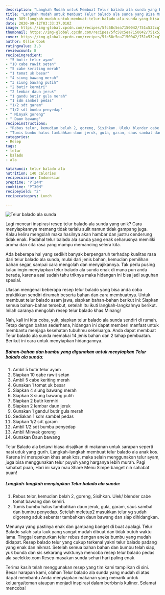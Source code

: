 ```yaml
---
description: "Langkah Mudah untuk Membuat Telur balado ala sunda yang Bisa Manjain Lidah"
title: "Langkah Mudah untuk Membuat Telur balado ala sunda yang Bisa Manjain Lidah"
slug: 389-langkah-mudah-untuk-membuat-telur-balado-ala-sunda-yang-bisa-manjain-lidah
date: 2020-09-12T03:33:37.010Z
image: https://img-global.cpcdn.com/recipes/5fc58c5ea7150042/751x532cq70/telur-balado-ala-sunda-foto-resep-utama.jpg
thumbnail: https://img-global.cpcdn.com/recipes/5fc58c5ea7150042/751x532cq70/telur-balado-ala-sunda-foto-resep-utama.jpg
cover: https://img-global.cpcdn.com/recipes/5fc58c5ea7150042/751x532cq70/telur-balado-ala-sunda-foto-resep-utama.jpg
author: Ollie Cook
ratingvalue: 3.3
reviewcount: 8
recipeingredient:
- "5 butir telur ayam"
- "10 cabe rawit setan"
- "5 cabe keriting merah"
- "1 tomat uk besar"
- "4 siung bawang merah"
- "3 siung bawang putih"
- "2 butir kermiri"
- "2 lembar daun jeruk"
- "1 gandu butir gula merah"
- "1 sdm sambel pedas"
- "1/2 sdt garam"
- "1/2 sdt bumbu penyedap"
- " Minyak goreng"
- " Daun bawang"
recipeinstructions:
- "Rebus telor, kemudian belah 2, goreng, Sisihkan. Ulek/ blender cabe tomat bawang dan kemiri."
- "Tumis bumbu halus tambahkan daun jeruk, gula, garam, saus sambal dan bumbu penyedap. Setelah meletup2 masukkan telur yg sudah digoreng aduk sebentar tambahkan daun bawang dan siap dihidangkan."
categories:
- Resep
tags:
- telur
- balado
- ala

katakunci: telur balado ala 
nutrition: 140 calories
recipecuisine: Indonesian
preptime: "PT24M"
cooktime: "PT30M"
recipeyield: "2"
recipecategory: Lunch

---
```



![Telur balado ala sunda](https://img-global.cpcdn.com/recipes/5fc58c5ea7150042/751x532cq70/telur-balado-ala-sunda-foto-resep-utama.jpg)

Lagi mencari inspirasi resep telur balado ala sunda yang unik? Cara menyiapkannya memang tidak terlalu sulit namun tidak gampang juga. Kalau keliru mengolah maka hasilnya akan hambar dan justru cenderung tidak enak. Padahal telur balado ala sunda yang enak seharusnya memiliki aroma dan cita rasa yang mampu memancing selera kita.

Ada beberapa hal yang sedikit banyak berpengaruh terhadap kualitas rasa dari telur balado ala sunda, mulai dari jenis bahan, kemudian pemilihan bahan segar, sampai cara mengolah dan menyajikannya. Tak perlu pusing kalau ingin menyiapkan telur balado ala sunda enak di mana pun anda berada, karena asal sudah tahu triknya maka hidangan ini bisa jadi suguhan spesial.

Ulasan mengenai beberapa resep telur balado yang bisa anda coba praktikkan sendiri dirumah beserta bahan dan cara membuatnya. Untuk membuat telur balado asam jawa, siapkan bahan-bahan berikut ini: Siapkan semua bahan-bahan tersebut, setelah itu ikuti langkah-langkahnya berikut. Inilah caranya mengolah resep telur balado khas Minang!


Nah, kali ini kita coba, yuk, siapkan telur balado ala sunda sendiri di rumah. Tetap dengan bahan sederhana, hidangan ini dapat memberi manfaat untuk membantu menjaga kesehatan tubuhmu sekeluarga. Anda dapat membuat Telur balado ala sunda memakai 14 jenis bahan dan 2 tahap pembuatan. Berikut ini cara untuk menyiapkan hidangannya.

<!--inarticleads1-->

##### Bahan-bahan dan bumbu yang digunakan untuk menyiapkan Telur balado ala sunda:

1. Ambil 5 butir telur ayam
1. Siapkan 10 cabe rawit setan
1. Ambil 5 cabe keriting merah
1. Gunakan 1 tomat uk besar
1. Siapkan 4 siung bawang merah
1. Siapkan 3 siung bawang putih
1. Siapkan 2 butir kermiri
1. Siapkan 2 lembar daun jeruk
1. Gunakan 1 gandu/ butir gula merah
1. Sediakan 1 sdm sambel pedas
1. Siapkan 1/2 sdt garam
1. Ambil 1/2 sdt bumbu penyedap
1. Ambil  Minyak goreng
1. Gunakan  Daun bawang


Telur Balado ala betawi biasa disajikan di makanan untuk sarapan seperti nasi uduk yang gurih. Langkah-langkah membuat telur balado ala anak kos. Karena ini merupakan khas anak kos, maka selain menggunakan telur ayam, juga bisa menggunakan telur puyuh yang harganya lebih murah. Pagi sahabat puan, Hari ini saya mau Share Menu Simpe banget nih sahabat puan! 

<!--inarticleads2-->

##### Langkah-langkah menyiapkan Telur balado ala sunda:

1. Rebus telor, kemudian belah 2, goreng, Sisihkan. Ulek/ blender cabe tomat bawang dan kemiri.
1. Tumis bumbu halus tambahkan daun jeruk, gula, garam, saus sambal dan bumbu penyedap. Setelah meletup2 masukkan telur yg sudah digoreng aduk sebentar tambahkan daun bawang dan siap dihidangkan.


Menunya yang pastinya enak dan gampang banget di buat apalagi. Telur Balado salah satu lauk yang sangat mudah dibuat dan tidak butuh waktu lama. Tinggal campurkan telur rebus dengan aneka bumbu yang mudah didapat. Resep balado telur yang cukup terkenal yakni telur balado padang yang enak dan nikmat. Setelah semua bahan bahan dan bumbu telah siap, yuk bunda dan sis sekarang waktunya mencoba resep telur balado pedas ala saelekko.com Resep masakan sunda sehari hari paling enak. 

Terima kasih telah menggunakan resep yang tim kami tampilkan di sini. Besar harapan kami, olahan Telur balado ala sunda yang mudah di atas dapat membantu Anda menyiapkan makanan yang menarik untuk keluarga/teman ataupun menjadi inspirasi dalam berbisnis kuliner. Selamat mencoba!

